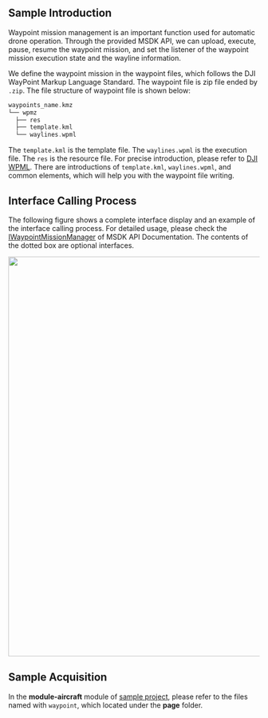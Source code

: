 ## Sample Introduction

Waypoint mission management is an important function used for automatic drone operation. Through the provided MSDK API, we can upload, execute, pause, resume the waypoint mission, and set the listener of the waypoint mission execution state and the wayline information.    

We define the waypoint mission in the waypoint files, which follows the DJI WayPoint Markup Language Standard. The waypoint file is zip file ended by `.zip`. The file structure of waypoint file is shown below:
```c
waypoints_name.kmz
└── wpmz
  ├── res
  ├── template.kml
  └── waylines.wpml 
```
The `template.kml` is the template file. The `waylines.wpml` is the execution file. The `res` is the resource file. For precise introduction, please refer to [DJI WPML](https://developer.dji.com/doc/cloud-api-tutorial/en/feature-set/dji-wpml/overview.html). There are introductions of `template.kml`, `waylines.wpml`, and common elements, which will help you with the waypoint file writing.



## Interface Calling Process

The following figure shows a complete interface display and an example of the interface calling process. For detailed usage, please check the [IWaypointMissionManager](https://developer.dji.com/api-reference-v5/android-api/Components/IWaypointMissionManager/IWaypointMissionManager.html) of MSDK API Documentation. The contents of the dotted box are optional interfaces.

<div align=center><img src="https://terra-1-g.djicdn.com/71a7d383e71a4fb8887a310eb746b47f/msdk/Documentation/V5.1/sample/Waypoint%20en.png" width="800" ></div>


## Sample Acquisition

In the  **module-aircraft** module of [sample project](https://github.com/dji-sdk/Mobile-SDK-Android-V5), please refer to the files named with `waypoint`, which located under the **page** folder.